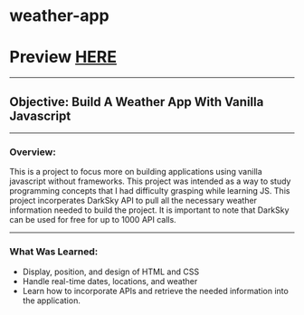 # weather-app

# Preview [HERE](https://agarcian031.github.io/weather-app/)
---
## Objective: Build A Weather App With Vanilla Javascript  
---
### Overview: 

This is a project to focus more on building applications using vanilla javascript without frameworks. This project was intended as a way to study programming concepts that I had difficulty grasping while learning JS. This project incorperates DarkSky API to pull all the necessary weather information needed to build the project. It is important to note that DarkSky can be used for free for up to 1000 API calls. 

---
### What Was Learned: 

* Display, position, and design of HTML and CSS 
* Handle real-time dates, locations, and weather
* Learn how to incorporate APIs and retrieve the needed information into the application. 
